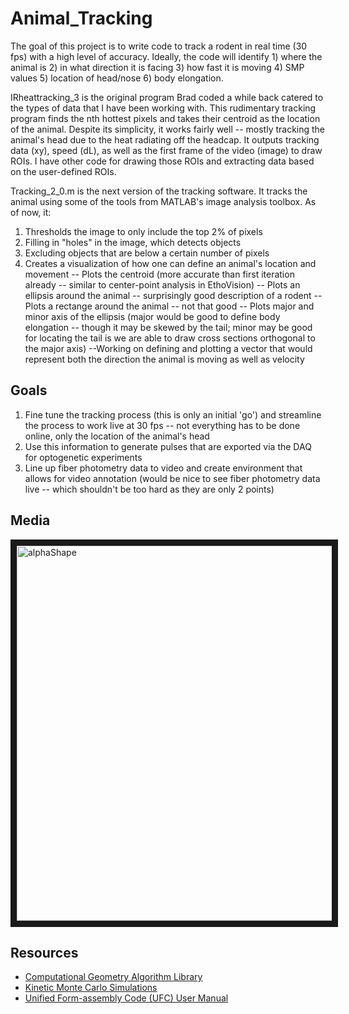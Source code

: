 # Animal_Tracking

The goal of this project is to write code to track a rodent in real time (30 fps) with a high level of accuracy. Ideally, the code will identify 1) where the animal is 2) in what direction it is facing 3) how fast it is moving 4) SMP values 5) location of head/nose 6) body elongation.


IRheattracking_3 is the original program Brad coded a while back catered to the types of data that I have been working with. This rudimentary tracking program finds the nth hottest pixels and takes their centroid as the location of the animal. Despite its simplicity, it works fairly well -- mostly tracking the animal's head due to the heat radiating off the headcap. It outputs tracking data (xy), speed (dL), as well as the first frame of the video (image) to draw ROIs. I have other code for drawing those ROIs and extracting data based on the user-defined ROIs.

Tracking_2_0.m is the next version of the tracking software. It tracks the animal using some of the tools from MATLAB's image analysis toolbox. As of now, it:
1) Thresholds the image to only include the top 2% of pixels
2) Filling in "holes" in the image, which detects objects
3) Excluding objects that are below a certain number of pixels
4) Creates a visualization of how one can define an animal's location and movement
  -- Plots the centroid (more accurate than first iteration already -- similar to center-point analysis in EthoVision)
  -- Plots an ellipsis around the animal -- surprisingly good description of a rodent
  -- Plots a rectange around the animal -- not that good
  -- Plots major and minor axis of the ellipsis (major would be good to define body elongation -- though it may be skewed by the tail; minor may be good for locating the tail is we are able to draw cross sections orthogonal to the major axis)
  --Working on defining and plotting a vector that would represent both the direction the animal is moving as well as velocity
  
## Goals

1) Fine tune the tracking process (this is only an initial 'go') and streamline the process to work live at 30 fps -- not everything has to be done online, only the location of the animal's head
2) Use this information to generate pulses that are exported via the DAQ for optogenetic experiments
3) Line up fiber photometry data to video and create environment that allows for video annotation (would be nice to see fiber photometry data live -- which shouldn't be too hard as they are only 2 points)



## Media

<img src="http://camk2.com/pix/alphaShape.png" alt="alphaShape" width="600" border="10" />



## Resources
* [Computational Geometry Algorithm Library](http://www.cgal.org/)
* [Kinetic Monte Carlo Simulations](http://www.roentzsch.org/SurfDiff/index.html)
* [Unified Form-assembly Code (UFC) User Manual][1]

[1]: http://fenicsproject.org/pub/documents/ufc/ufc-user-manual/ufc-user-manual.pdf

